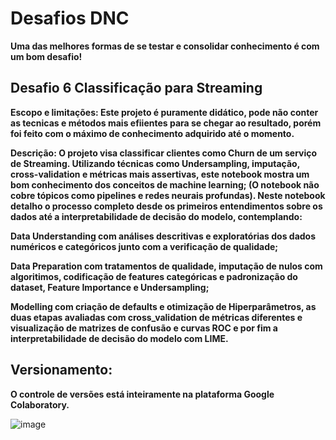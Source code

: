 # Desafios DNC

**Uma das melhores formas de se testar e consolidar conhecimento é com um bom desafio!**

## Desafio 6 Classificação para Streaming

**Escopo e limitações: Este projeto é puramente didático, pode não conter as tecnicas e métodos mais efiientes para se chegar ao resultado, porém foi feito com o máximo de conhecimento adquirido até o momento.**

**Descrição: O projeto visa classificar clientes como Churn de um serviço de Streaming. Utilizando técnicas como Undersampling, imputação, cross-validation e métricas mais assertivas, este notebook mostra um bom conhecimento dos conceitos de machine learning; (O notebook não cobre tópicos como pipelines e redes neurais profundas). Neste notebook detalho o processo completo desde os primeiros entendimentos sobre os dados até a interpretabilidade de decisão do modelo, contemplando:**

**Data Understanding com análises descritivas e exploratórias dos dados numéricos e categóricos junto com a verificação de qualidade;**

**Data Preparation com tratamentos de qualidade, imputação de nulos com algoritimos, codificação de features categóricas e padronização do dataset, Feature Importance e Undersampling;**

**Modelling com criação de defaults e otimização de Hiperparâmetros, as duas etapas avaliadas com cross_validation de métricas diferentes e visualização de matrizes de confusão e curvas ROC e por fim a interpretabilidade de decisão do modelo com LIME.**

## Versionamento:
**O controle de versões está inteiramente na plataforma Google Colaboratory.**

![image](https://github.com/user-attachments/assets/dd1b09cb-4cba-46ca-9b0c-ba192c6f72c6)
